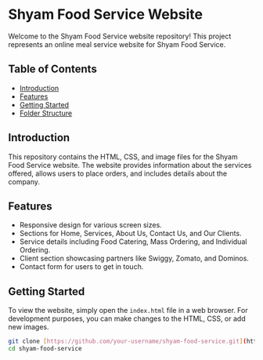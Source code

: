 # Shyam Food Service Website

Welcome to the Shyam Food Service website repository! This project represents an online meal service website for Shyam Food Service.

## Table of Contents

- [Introduction](#introduction)
- [Features](#features)
- [Getting Started](#getting-started)
- [Folder Structure](#folder-structure)

## Introduction

This repository contains the HTML, CSS, and image files for the Shyam Food Service website. The website provides information about the services offered, allows users to place orders, and includes details about the company.

## Features

- Responsive design for various screen sizes.
- Sections for Home, Services, About Us, Contact Us, and Our Clients.
- Service details including Food Catering, Mass Ordering, and Individual Ordering.
- Client section showcasing partners like Swiggy, Zomato, and Dominos.
- Contact form for users to get in touch.

## Getting Started

To view the website, simply open the `index.html` file in a web browser. For development purposes, you can make changes to the HTML, CSS, or add new images.

```bash
git clone [https://github.com/your-username/shyam-food-service.git](https://github.com/ghanshyamgcs22/Food.git)https://github.com/ghanshyamgcs22/Food.git
cd shyam-food-service
